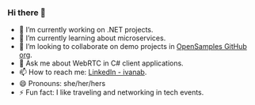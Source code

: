 ### Hi there 👋

- 🔭 I’m currently working on .NET projects.    
- 🌱 I’m currently learning about microservices.  <!--React and Redux.--><!--OAuth/Passport.js and authentication with JWT.--> <!--S.O.L.I.D. Principles.--> <!--exploring my interests.-->
- 👯 I’m looking to collaborate on demo projects in [OpenSamples GitHub org](https://github.com/OpenSamples).<!--- 🤔 I’m looking for help with writing unit tests for projects in OpenSamples.-->
- 💬 Ask me about WebRTC in C# client applications.
- 📫 How to reach me: [LinkedIn - ivanab](https://www.linkedin.com/in/ivanab/).
- 😄 Pronouns: she/her/hers
- ⚡ Fun fact: I like traveling and networking in tech events.
